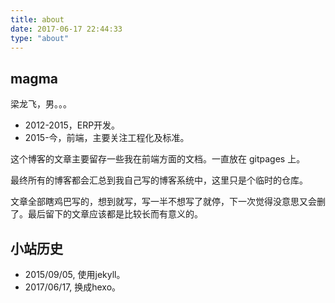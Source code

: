 ```yaml
---
title: about
date: 2017-06-17 22:44:33
type: "about"
---
```


## magma

梁龙飞，男。。。

- 2012-2015，ERP开发。
- 2015-今，前端，主要关注工程化及标准。

这个博客的文章主要留存一些我在前端方面的文档。一直放在 gitpages 上。

最终所有的博客都会汇总到我自己写的博客系统中，这里只是个临时的仓库。

文章全部瞎鸡巴写的，想到就写，写一半不想写了就停，下一次觉得没意思又会删了。最后留下的文章应该都是比较长而有意义的。

## 小站历史

- 2015/09/05, 使用jekyll。 
- 2017/06/17, 换成hexo。
